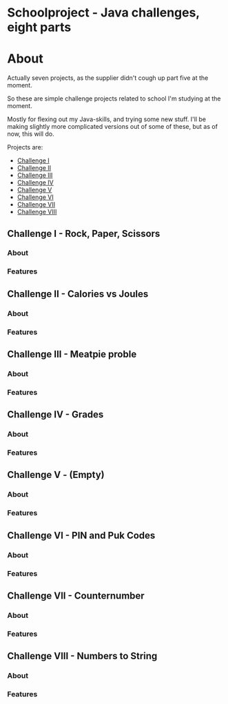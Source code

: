 # Schoolproject - Java challenges, eight parts

# About
Actually seven projects, as the supplier didn't cough up part five at the moment. 

So these are simple challenge projects related to school I'm studying at the moment. 

Mostly for flexing out my Java-skills, and trying some new stuff.
I'll be making slightly more complicated versions out of some of these, but as of now, this will do.

Projects are:
- [Challenge I](#challenge-i---rock-paper-scissors)
- [Challenge II]()
- [Challenge III]()
- [Challenge IV]()
- [Challenge V]()
- [Challenge VI]()
- [Challenge VII]()
- [Challenge VIII]()


## Challenge I - Rock, Paper, Scissors
### About
### Features

## Challenge II - Calories vs Joules
### About
### Features

## Challenge III - Meatpie proble
### About
### Features

## Challenge IV - Grades
### About
### Features

## Challenge V - (Empty)
### About
### Features

## Challenge VI - PIN and Puk Codes
### About
### Features

## Challenge VII - Counternumber
### About
### Features

## Challenge VIII - Numbers to String
### About
### Features
